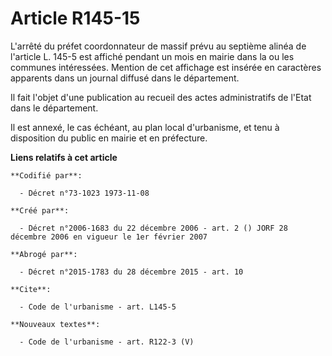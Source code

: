 # Article R145-15

L'arrêté du préfet coordonnateur de massif prévu au septième alinéa de l'article L. 145-5 est affiché pendant un mois en
mairie dans la ou les communes intéressées. Mention de cet affichage est insérée en caractères apparents dans un journal
diffusé dans le département. 

Il fait l'objet d'une publication au recueil des actes administratifs de l'Etat dans le département. 

Il est annexé, le cas échéant, au plan local d'urbanisme, et tenu à disposition du public en mairie et en préfecture.

**Liens relatifs à cet article**

	**Codifié par**:

	  - Décret n°73-1023 1973-11-08

	**Créé par**:

	  - Décret n°2006-1683 du 22 décembre 2006 - art. 2 () JORF 28 décembre 2006 en vigueur le 1er février 2007

	**Abrogé par**:

	  - Décret n°2015-1783 du 28 décembre 2015 - art. 10

	**Cite**:

	  - Code de l'urbanisme - art. L145-5

	**Nouveaux textes**:

	  - Code de l'urbanisme - art. R122-3 (V)
